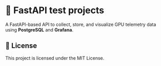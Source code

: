 # 🚀 FastAPI test projects

A FastAPI-based API to collect, store, and visualize GPU telemetry data using **PostgreSQL** and **Grafana**.

## 📜 License
This project is licensed under the MIT License.
